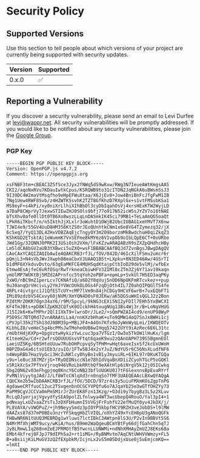 # Security Policy

## Supported Versions

Use this section to tell people about which versions of your project are
currently being supported with security updates.

| Version | Supported          |
| ------- | ------------------ |
| 0.x.0   | :white_check_mark: |

## Reporting a Vulnerability

If you discover a security vulnerability, please send an 
email to Levi Durfee at levi@wappr.net. All security vulnerabilities
will be promptly addressed. If you would like to be notified about any
security vulnerabilities, please join the
[Google Group](https://groups.google.com/d/forum/wappr).

### PGP Key

```
-----BEGIN PGP PUBLIC KEY BLOCK-----
Version: OpenPGP.js v4.7.2
Comment: https://openpgpjs.org

xsFNBF3tm+cBEAC3Z5fSce3Jyx2fNWq5dS9wKxw/RWg3N7IeueAWtKmgsAA5
CKI2/aqoNxRVu7KDauIwtkCpus/KSRQWB9to31cITDN2JqNGkA6uBWsmSsJ3
9I39DC4W2maVtMsqfho9eHpEFWuXtaa/X6JjEv0+Jow4BniBnFcJfgFwM1IB
7Ng1Uew4RWF8Svb/z4HZWTKSsvhK2TZT8GfKhzD7RXplGx+s1vtFMSsbKSa1
MS9eyF+s4kPi/xy0niXrLlhiXIhBbOl3cyDbIqahOsVj4xrsHExKTW2WyjLD
a7DaP8CWprVy7JexwSTIEwZHJ0SOls9bfj77o917N52icW5sJYZV7o18tNAE
bTsXhv0afe0llDt0TB6Xo8wszLLqLnDASmkIK45ci79MB1+TeLaAmQG5oaQt
LPkR6iTKbcf/n/n5IkthJjXLxlr3oWuhtD1OWjB2UbcIUBAG1xmYMVT7X6nw
TJWI4e9/55GV4UuD8HM356KtZS0rJEoQUnhtkCNm1x6e8VG4TZymezq32/jX
6c5xq7/YyQ13DL4ZHxVDBZAqEjcTngyOY3m209borzmMkBwdchuH0qiZkqZ3
KShKGD2ETsktAj1eWummK7VxSEFme8kMY6z6V1vpOb9oIbLQpE6CT+0oURbo
JWd1Gg/32QNNJ0PRK2I3USiOih2VXm/lFxKZzwARAQABzR9sZXZpQHdhcHBy
Lm5ldCA8bGV2aUB3YXBwci5uZXQ+wsF1BBABCAAfBQJd7ZvnBgsJBwgDAgQV
CAoCAxYCAQIZAQIbAwIeAQAKCRB3rfJL/fOV/042D/46IcXilFSmu2umcr6r
pQmjL3+N4sVbJWvJXwph08eaCbxVJUAAO1B5t+LXpku+8N3ED46Aw/4GSrTI
b1dMF6XYkduvDsto/63gEaMKFCE4MUHSqdKtajpCtbIoD29de5vlMj/wfbEx
Etmw4EsAjfeC6vRfOSqrRwTrkneaCbiwHFV3ZIMl0cZTm3Zj6Y71av19kaqn
ymUlMP7WUKtBj5MZd2APrnfcc5tqYoh2oPBFa+epmLp+SvkUl7H5ED3aqPKy
2xWO/nBC9mZ1perLcv7CKNAfiQ/a6D2Y8qVuj5nOD6NpOKFmRTcvkez++pup
9u30anqQrVHcivLy2YmJYVWcOUkOLOGs4FzqDjOth4IL7Z0ahQIPQGlTS4fe
4RPLr4ivtgrc1J1QfESTcUY+cMP7lVm9n84jhCDGy9HCVF6wrB+7uxEQbFT1
IMi89zdzbVS4Cxvy60jNVM/XmYQN4D0sF0JEKw/aK5DGSuWHIsQGLJ2z2Bon
PZdtMrZ0KR70gn34aY6/r9M/SpcyL/9kNG3cEXi5N12yFDIl7EHh5YxBWCXI
KF4TmJBts+pD8KlZpKN2CQfsK0OIckhH4tougNUg13Bs4Wj3r/B+LoNgVHUG
J15I2k6+KwfMPhr2QlI1XkT9+lwroDr/JLe2/+sQmPWZAI4cd9/enUP98WyP
P5D9Sc7BTQRd7ZvnARAAtLLa4/nnKXzbHhaK+uTo9QMW14oQ7SnJxBWHi1cj
cPVJpl35k2TSh13dJ8BM35p+MBiJF4+A4On7Kfx9oJyWnWyqLmi/IKWDEOTv
KLbhLZ8/veHeC5g4bcPMsJwTMohe0UB6wIHqq57422UYt9iAzRec6E6L31tc
/mUbtHdjKXPp+OpgVztwHykizYwLcuc3pa7VTGzI/Ow3o5TkOW1lHuKx/lgm
K1teeH2w/Cd+r2wfrsQOUUUGsvVFtqt6qaeK9xu2zQAnUAPH739S5BgmnEOl
iaeiUZSKg/6BSHteUUuw7RubOHPcpvqSyTPHM+wHqt6aveIsxSf2kcUxUWoH
0BPZDaG4a6itsU1Eb3/zuIO/1FTw5BJ4x2sYJuZ/NdYU5r6C56NsXLudfNF6
n4WepRBb7HazVyGci3HcZuNKlcy0hyBn1vB1yJmyuiRL+6IKL97rDKuKTGQa
y9u+le8uc387MZrjG+TRyDEDNsccN1e78hIdVqaBnXD1iZCyohTGcP5vGQKl
x5R1kXcSx7PfVxVjroq946VRoLbkRRthQf9eXAtHlp6iNrgV5k12j05ICwkq
Sbg2QN62v03eFhgpjmq0KncY6CoNB23bflUUGKU0J7tFGlexnnsBpEvaRYrf
PvMNlViyytgJAd/J/Lf8WTcCNlqXd3rn0nqSo7fMF3UAEQEAAcLBXwQYAQgA
CQUCXe2b5wIbDAAKCRB3rfJL/fOV/5DCD/97zr4s3y5uiuFMXmKOsZgpTnPG
4gdaweCRTfuoC12uc2TSvgenbnOCGCYVPQfu6o7AJqaYb25e3wGTfOHZYy73
PaPM9CgVJCCVa0mPmSM1rJrZUrEK8Fzn13Kzg/+O3di9y7bygBz3L5z2XLuv
RcLqDJyerjajVgvydfySEA9polZLfnlwya4WT3wcUbepQ4RouO/Yal3pI4+1
pdNxayLxUZvaaZYsTsJzDXFbHumnI5VVGjFrFuhfV22efMuQY0yv4JkOX/j/
PL8VAYA/vVWQPuZ/+jh9NeyySmdz3pIOYPSkbpfHCV9RZH3veJobDS+l9lMW
dAAZxs87d37mP0BEu3nzrYFSkqgHbZlVIQL/oXhYZ49xYcEH8pU3gANoQGFk
fHBwNR6N1tUUQ3MEBRDg1wYluws7lctIBkC3AWtpn8lS3U/P2vIn9BBVt5S6
N4MrMfXhjWMT9ucy/wKiA/hus/B9mm2WaQgeuBCmYBtFy66djfGahChn5qTJ
Jy8LRmwLIq268nmZeEJPRMOtfB5YwcnLLUNWMi+ndNhXMHAyZmUZJ8EKs68a
EMbt4kfrej0FJpJ79dIPh5a2+rt1iMG+/RyBNMvtm7AqCNtUWHVVWmzy+FL5
B+aBsiijKiLMuGV3zQZfEXpbkM/IcjnLx2vS5m0SDdjxUse0j5uEmjcmKQ==
=lmXI
-----END PGP PUBLIC KEY BLOCK-----
```
